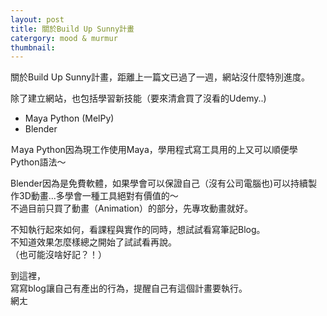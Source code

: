 ```yaml
---
layout: post
title: 關於Build Up Sunny計畫
catergory: mood & murmur
thumbnail:
---
```


關於Build Up Sunny計畫，距離上一篇文已過了一週，網站沒什麼特別進度。
  
除了建立網站，也包括學習新技能（要來清倉買了沒看的Udemy..)
  
* Maya Python (MelPy)  
* Blender 
  
   
Ｍaya Python因為現工作使用Maya，學用程式寫工具用的上又可以順便學Python語法～  
  
Blender因為是免費軟體，如果學會可以保證自己（沒有公司電腦也)可以持續製作3D動畫...多學會一種工具絕對有價值的～  
不過目前只買了動畫（Animation）的部分，先專攻動畫就好。  
  
  

不知執行起來如何，看課程與實作的同時，想試試看寫筆記Blog。  
不知道效果怎麼樣總之開始了試試看再說。  
（也可能沒啥好記？！）
  
  
到這裡，  
寫寫blog讓自己有產出的行為，提醒自己有這個計畫要執行。  
網ㄤ
  